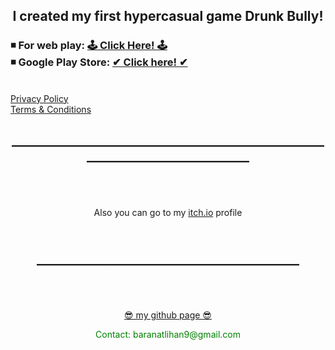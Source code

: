 <html>
<center><h2> I created my first hypercasual game Drunk Bully! </h2> </center>
<h3> ◾ For web play: <a href = "https://baranbaboli.itch.io/drunkbully"> 🕹  Click Here!  🕹</a><br>
◾ Google Play Store: <a href ="https://play.google.com/store/apps/details?id=com.BaboliGames.DrunkBully">✔ Click here! ✔</a></h3>
<br></h3>
<A HREF="pages/privacy.html">Privacy Policy</A>
<br>
<A HREF="pages/termsCondition.html">Terms & Conditions</A>
<center><h2>____________________________________________________________________________</h2> </center>
<br><br><br>
<center>
  Also you can go to my <a href="https://baranbaboli.itch.io">itch.io</a> profile<h2><br>__________________________________________</h2> </center>
<br><br><br>
<center><a href="https://github.com/Baranbaboli">  😎  my github page  😎</a><p style = "color:green">Contact: baranatlihan9@gmail.com</p></center>
</html>
